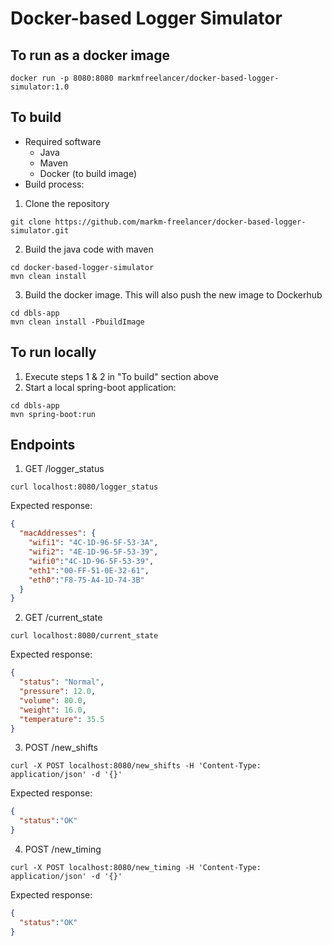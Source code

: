 # Docker-based Logger Simulator

## To run as a docker image
```
docker run -p 8080:8080 markmfreelancer/docker-based-logger-simulator:1.0
```
## To build
- Required software
   - Java
   - Maven
   - Docker (to build image)
- Build process:
1. Clone the repository
```
git clone https://github.com/markm-freelancer/docker-based-logger-simulator.git
```
2. Build the java code with maven
```
cd docker-based-logger-simulator
mvn clean install
```
3. Build the docker image. This will also push the new image to Dockerhub
```
cd dbls-app
mvn clean install -PbuildImage
```
## To run locally

1. Execute steps 1 & 2 in "To build" section above
2. Start a local spring-boot application:
```
cd dbls-app
mvn spring-boot:run
```

## Endpoints

1. GET /logger_status
```
curl localhost:8080/logger_status
```
Expected response:
```json
{
  "macAddresses": {
    "wifi1": "4C-1D-96-5F-53-3A",
    "wifi2": "4E-1D-96-5F-53-39",
    "wifi0":"4C-1D-96-5F-53-39",
    "eth1":"00-FF-51-0E-32-61",
    "eth0":"F8-75-A4-1D-74-3B"
  }
}
```

2. GET /current_state
```
curl localhost:8080/current_state
```
Expected response:
```json
{
  "status": "Normal",
  "pressure": 12.0,
  "volume": 80.0,
  "weight": 16.0,
  "temperature": 35.5
}
```
3. POST /new_shifts
```
curl -X POST localhost:8080/new_shifts -H 'Content-Type: application/json' -d '{}'
```
Expected response:
```json
{
  "status":"OK"
}
```
4. POST /new_timing
```
curl -X POST localhost:8080/new_timing -H 'Content-Type: application/json' -d '{}'
```
Expected response:
```json
{
  "status":"OK"
}
```
